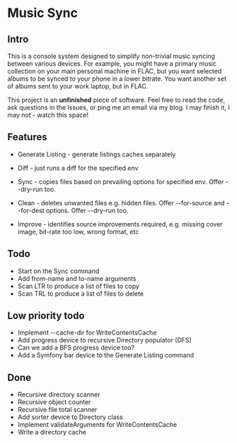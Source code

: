 Music Sync
===

Intro
---

This is a console system designed to simplify non-trivial music syncing between various devices. For example,
you might have a primary music collection on your main personal machine in FLAC, but you want selected albums
to be synced to your phone in a lower bitrate. You want another set of albums sent to your work laptop, but
in FLAC.

This project is an **unfinished** piece of software. Feel free to read the code, ask questions in the Issues,
or ping me an email via my blog. I may finish it, I may not - watch this space!

Features
---

* Generate Listing - generate listings caches separately

* Diff - just runs a diff for the specified env

* Sync - copies files based on prevailing options for specified env. Offer --dry-run too.

* Clean - deletes unwanted files e.g. hidden files. Offer --for-source and --for-dest options. Offer --dry-run too.

* Improve - identifies source improvements required, e.g. missing cover image, bit-rate too low, wrong format, etc

Todo
---

* Start on the Sync command
* Add from-name and to-name arguments
* Scan LTR to produce a list of files to copy
* Scan TRL to produce a list of files to delete

Low priority todo
---

* Implement --cache-dir for WriteContentsCache
* Add progress device to recursive Directory populator (DFS)
* Can we add a BFS progress device too?
* Add a Symfony bar device to the Generate Listing command

Done
---

* Recursive directory scanner
* Recursive object counter
* Recursive file total scanner
* Add sorter device to Directory class
* Implement validateArguments for WriteContentsCache
* Write a directory cache